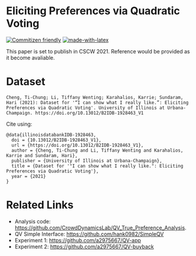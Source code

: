 # Eliciting Preferences via Quadratic Voting
[![Commitizen friendly](https://img.shields.io/badge/commitizen-friendly-brightgreen.svg)](http://commitizen.github.io/cz-cli/)
[![made-with-latex](https://img.shields.io/badge/Made%20with-LaTeX-1f425f.svg)](https://www.latex-project.org/)

This paper is set to publish in CSCW 2021. Reference would be provided as it become avaliable.


# Dataset
```
Cheng, Ti-Chung; Li, Tiffany Wenting; Karahalios, Karrie; Sundaram, Hari (2021): Dataset for '“I can show what I really like.”: Eliciting Preferences via Quadratic Voting'. University of Illinois at Urbana-Champaign. https://doi.org/10.13012/B2IDB-1928463_V1
```
Cite using:
```
@data{illinoisdatabankIDB-1928463,
  doi = {10.13012/B2IDB-1928463_V1},
  url = {https://doi.org/10.13012/B2IDB-1928463_V1},
  author = {Cheng, Ti-Chung and Li, Tiffany Wenting and Karahalios, Karrie and Sundaram, Hari},
  publisher = {University of Illinois at Urbana-Champaign},
  title = {Dataset for '"I can show what I really like.": Eliciting Preferences via Quadratic Voting'},
  year = {2021}
}
```

# Related Links
- Analysis code: https://github.com/CrowdDynamicsLab/QV_True_Preference_Analysis.
- QV Simple Interface: https://github.com/hank0982/SimpleQV
- Experiment 1: https://github.com/a2975667/QV-app
- Experiment 2: https://github.com/a2975667/QV-buyback
